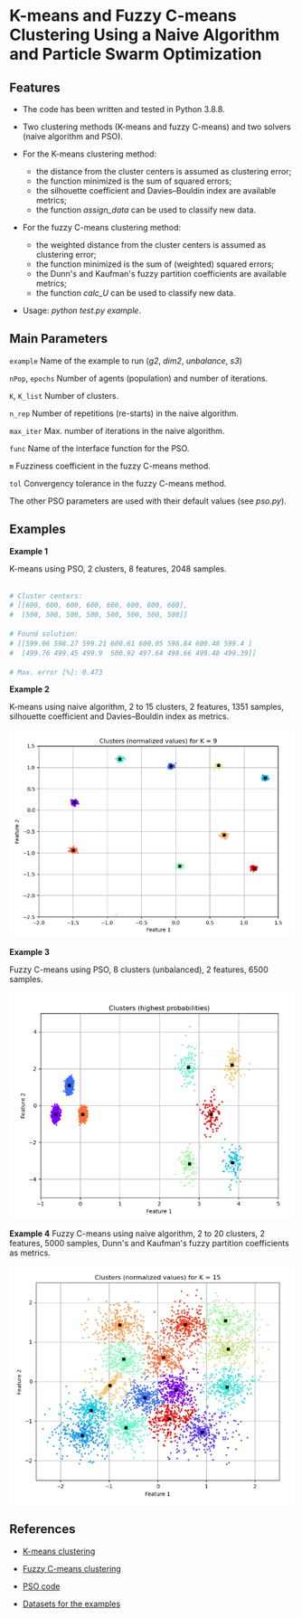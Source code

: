 # K-means and Fuzzy C-means Clustering Using a Naive Algorithm and Particle Swarm Optimization

## Features

- The code has been written and tested in Python 3.8.8.

- Two clustering methods (K-means and fuzzy C-means) and two solvers (naive algorithm and PSO).

- For the K-means clustering method:

  - the distance from the cluster centers is assumed as clustering error;
  - the function minimized is the sum of squared errors;
  - the silhouette coefficient and Davies–Bouldin index are available metrics;
  - the function *assign_data* can be used to classify new data.

- For the fuzzy C-means clustering method:

  - the weighted distance from the cluster centers is assumed as clustering error;
  - the function minimized is the sum of (weighted) squared errors;
  - the Dunn's and Kaufman's fuzzy partition coefficients are available metrics;
  - the function *calc_U* can be used to classify new data.

- Usage: *python test.py example*.

## Main Parameters

`example` Name of the example to run (*g2*, *dim2*, *unbalance*, *s3*)

`nPop`, `epochs` Number of agents (population) and number of iterations.

`K`, `K_list` Number of clusters.

`n_rep` Number of repetitions (re-starts) in the naive algorithm.

`max_iter` Max. number of iterations in the naive algorithm.

`func` Name of the interface function for the PSO.

`m` Fuzziness coefficient in the fuzzy C-means method.

`tol` Convergency tolerance in the fuzzy C-means method.

The other PSO parameters are used with their default values (see *pso.py*).

## Examples

**Example 1**

K-means using PSO, 2 clusters, 8 features, 2048 samples.

```python

# Cluster centers:
# [[600, 600, 600, 600, 600, 600, 600, 600],
#  [500, 500, 500, 500, 500, 500, 500, 500]]

# Found solution:
# [[599.06 598.27 599.21 600.61 600.05 598.84 600.48 599.4 ]
#  [499.76 499.45 499.9  500.92 497.64 498.66 499.48 499.39]]

# Max. error [%]: 0.473
```

**Example 2**

K-means using naive algorithm, 2 to 15 clusters, 2 features, 1351 samples, silhouette coefficient and Davies–Bouldin index as metrics.

![example_2](Results_Example_2.jpg)

**Example 3**

Fuzzy C-means using PSO, 8 clusters (unbalanced), 2 features, 6500 samples.

![example_3](Results_Example_3.jpg)

**Example 4** Fuzzy C-means using naive algorithm, 2 to 20 clusters, 2 features, 5000 samples, Dunn's and Kaufman's fuzzy partition coefficients as metrics.

![example_4](Results_Example_4.jpg)

## References

- [K-means clustering](https://en.wikipedia.org/wiki/K-means_clustering)

- [Fuzzy C-means clustering](https://en.wikipedia.org/wiki/Fuzzy_clustering)

- [PSO code](https://github.com/gabrielegilardi/PSO.git)

- [Datasets for the examples](http://cs.joensuu.fi/sipu/datasets/)
